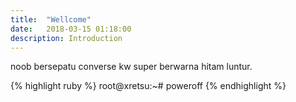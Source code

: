 ```yaml
---
title:  "Wellcome"
date:   2018-03-15 01:18:00
description: Introduction
---
```


noob bersepatu converse kw super berwarna hitam luntur.  


{% highlight ruby %}
root@xretsu:~# poweroff
{% endhighlight %}

